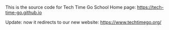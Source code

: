 This is the source code for Tech Time Go School Home page: https://tech-time-go.github.io

Update: now it redirects to our new website: https://www.techtimego.org/
